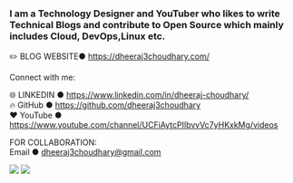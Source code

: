 ### I am a Technology Designer and YouTuber who likes to write Technical Blogs and contribute to Open Source which mainly includes Cloud, DevOps,Linux etc.

✏️ BLOG WEBSITE● https://dheeraj3choudhary.com/

Connect with me: 

🌐 LINKEDIN ●  https://www.linkedin.com/in/dheeraj-choudhary/  
🔥 GitHub ● https://github.com/dheeraj3choudhary  
❤️ YouTube ● https://www.youtube.com/channel/UCFiAytcPIlbvvVc7yHKxkMg/videos  

FOR COLLABORATION:  
Email ● dheeraj3choudhary@gmail.com

<img src="https://github-readme-stats.vercel.app/api?username=dheeraj3choudhary&show_icons=true&theme=merko">

<img src="https://github-readme-streak-stats.herokuapp.com/?user=dheeraj3choudhary&theme=highcontrast">


